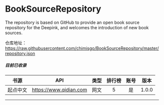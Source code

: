 # BookSourceRepository

The repository is based on GitHub to provide an open book source repository for the Deepink, and welcomes the introduction of new book sources.

仓库地址：https://raw.githubusercontent.com/chimisgo/BookSourceRepository/master/repository.json

##### 目前已收录

|   书源   | API                    | 类型 | 排行榜 | 账号 | 版本  |
| :------: | ---------------------- | :--: | :----: | :--: | :---: |
| 起点中文 | https://www.qidian.com | 网文 |   5    |  是  | 1.0.0 |

---

